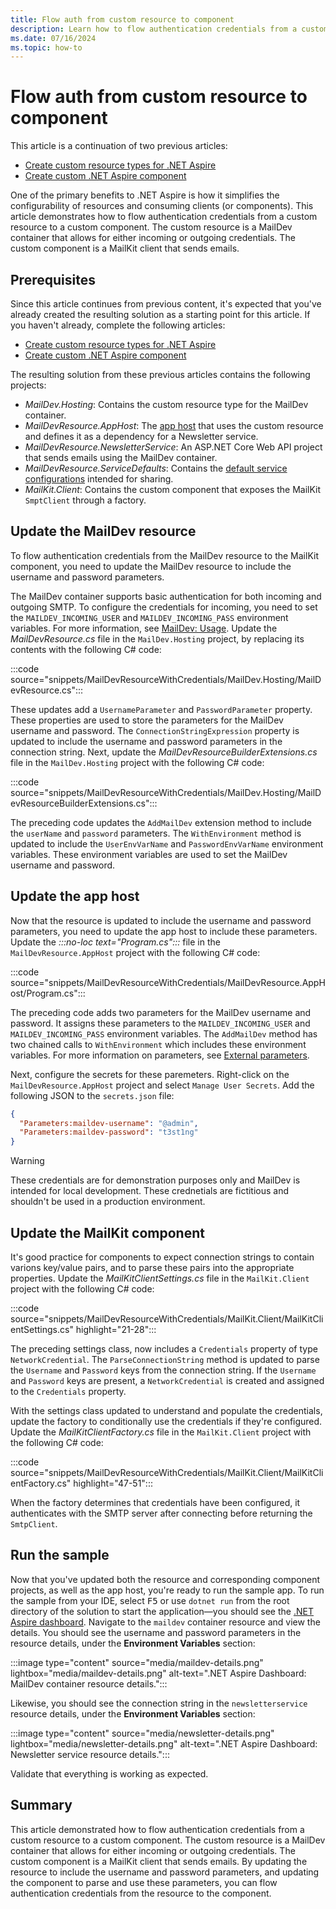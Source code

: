 ```yaml
---
title: Flow auth from custom resource to component
description: Learn how to flow authentication credentials from a custom resource to a custom component.
ms.date: 07/16/2024
ms.topic: how-to
---
```


# Flow auth from custom resource to component

This article is a continuation of two previous articles:

- [Create custom resource types for .NET Aspire](custom-resources.md)
- [Create custom .NET Aspire component](custom-component.md)

One of the primary benefits to .NET Aspire is how it simplifies the configurability of resources and consuming clients (or components). This article demonstrates how to flow authentication credentials from a custom resource to a custom component. The custom resource is a MailDev container that allows for either incoming or outgoing credentials. The custom component is a MailKit client that sends emails.

## Prerequisites

Since this article continues from previous content, it's expected that you've already created the resulting solution as a starting point for this article. If you haven't already, complete the following articles:

- [Create custom resource types for .NET Aspire](custom-resources.md)
- [Create custom .NET Aspire component](custom-component.md)

The resulting solution from these previous articles contains the following projects:

- _MailDev.Hosting_: Contains the custom resource type for the MailDev container.
- _MailDevResource.AppHost_: The [app host](../fundamentals/app-host-overview.md) that uses the custom resource and defines it as a dependency for a Newsletter service.
- _MailDevResource.NewsletterService_: An ASP.NET Core Web API project that sends emails using the MailDev container.
- _MailDevResource.ServiceDefaults_: Contains the [default service configurations](../fundamentals/service-defaults.md) intended for sharing.
- _MailKit.Client_: Contains the custom component that exposes the MailKit `SmptClient` through a factory.

## Update the MailDev resource

To flow authentication credentials from the MailDev resource to the MailKit component, you need to update the MailDev resource to include the username and password parameters.

The MailDev container supports basic authentication for both incoming and outgoing SMTP. To configure the credentials for incoming, you need to set the `MAILDEV_INCOMING_USER` and `MAILDEV_INCOMING_PASS` environment variables. For more information, see [MailDev: Usage](https://maildev.github.io/maildev/#usage). Update the _MailDevResource.cs_ file in the `MailDev.Hosting` project, by replacing its contents with the following C# code:
  
:::code source="snippets/MailDevResourceWithCredentials/MailDev.Hosting/MailDevResource.cs":::

These updates add a `UsernameParameter` and `PasswordParameter` property. These properties are used to store the parameters for the MailDev username and password. The `ConnectionStringExpression` property is updated to include the username and password parameters in the connection string. Next, update the _MailDevResourceBuilderExtensions.cs_ file in the `MailDev.Hosting` project with the following C# code:

:::code source="snippets/MailDevResourceWithCredentials/MailDev.Hosting/MailDevResourceBuilderExtensions.cs":::

The preceding code updates the `AddMailDev` extension method to include the `userName` and `password` parameters. The `WithEnvironment` method is updated to include the `UserEnvVarName` and `PasswordEnvVarName` environment variables. These environment variables are used to set the MailDev username and password.

## Update the app host

Now that the resource is updated to include the username and password parameters, you need to update the app host to include these parameters. Update the _:::no-loc text="Program.cs":::_ file in the `MailDevResource.AppHost` project with the following C# code:

:::code source="snippets/MailDevResourceWithCredentials/MailDevResource.AppHost/Program.cs":::

The preceding code adds two parameters for the MailDev username and password. It assigns these parameters to the `MAILDEV_INCOMING_USER` and `MAILDEV_INCOMING_PASS` environment variables. The `AddMailDev` method has two chained calls to `WithEnvironment` which includes these environment variables. For more information on parameters, see [External parameters](../fundamentals/external-parameters.md).

Next, configure the secrets for these paremeters. Right-click on the `MailDevResource.AppHost` project and select `Manage User Secrets`. Add the following JSON to the `secrets.json` file:

```json
{
  "Parameters:maildev-username": "@admin",
  "Parameters:maildev-password": "t3st1ng"
}
```

> [!WARNING]
> These credentials are for demonstration purposes only and MailDev is intended for local development. These crednetials are fictitious and shouldn't be used in a production environment.

## Update the MailKit component

It's good practice for components to expect connection strings to contain varions key/value pairs, and to parse these pairs into the appropriate properties. Update the _MailKitClientSettings.cs_ file in the `MailKit.Client` project with the following C# code:

:::code source="snippets/MailDevResourceWithCredentials/MailKit.Client/MailKitClientSettings.cs" highlight="21-28":::

The preceding settings class, now includes a `Credentials` property of type `NetworkCredential`. The `ParseConnectionString` method is updated to parse the `Username` and `Password` keys from the connection string. If the `Username` and `Password` keys are present, a `NetworkCredential` is created and assigned to the `Credentials` property.

With the settings class updated to understand and populate the credentials, update the factory to conditionally use the credentials if they're configured. Update the _MailKitClientFactory.cs_ file in the `MailKit.Client` project with the following C# code:

:::code source="snippets/MailDevResourceWithCredentials/MailKit.Client/MailKitClientFactory.cs" highlight="47-51":::

When the factory determines that credentials have been configured, it authenticates with the SMTP server after connecting before returning the `SmtpClient`.

## Run the sample

Now that you've updated both the resource and corresponding component projects, as well as the app host, you're ready to run the sample app. To run the sample from your IDE, select <kbd>F5</kbd> or use `dotnet run` from the root directory of the solution to start the application—you should see the [.NET Aspire dashboard](../fundamentals/dashboard/overview.md). Navigate to the `maildev` container resource and view the details. You should see the username and password parameters in the resource details, under the **Environment Variables** section:

:::image type="content" source="media/maildev-details.png" lightbox="media/maildev-details.png" alt-text=".NET Aspire Dashboard: MailDev container resource details.":::

Likewise, you should see the connection string in the `newsletterservice` resource details, under the **Environment Variables** section:

:::image type="content" source="media/newsletter-details.png" lightbox="media/newsletter-details.png" alt-text=".NET Aspire Dashboard: Newsletter service resource details.":::

Validate that everything is working as expected.

## Summary

This article demonstrated how to flow authentication credentials from a custom resource to a custom component. The custom resource is a MailDev container that allows for either incoming or outgoing credentials. The custom component is a MailKit client that sends emails. By updating the resource to include the username and password parameters, and updating the component to parse and use these parameters, you can flow authentication credentials from the resource to the component.
